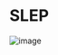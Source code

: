 ﻿# SLEP
![image](https://user-images.githubusercontent.com/104320538/233876645-94488bcf-742c-4373-8afb-506d96b7310a.png)
